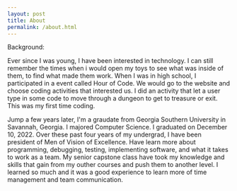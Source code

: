 ```yaml
---
layout: post
title: About
permalink: /about.html
---
```


<!-- This is the base Jekyll theme. You can find out more info about customizing your Jekyll theme, as well as basic Jekyll usage documentation at [jekyllrb.com](https://jekyllrb.com/)

You can find the source code for Minima at GitHub:
[jekyll][jekyll-organization] /
[minima](https://github.com/jekyll/minima)

You can find the source code for Jekyll at GitHub:
[jekyll][jekyll-organization] /
[jekyll](https://github.com/jekyll/jekyll)


[jekyll-organization]: https://github.com/jekyll
 -->


Background: 

Ever since I was young, I have been interested in technology. I can still remember the times when i would open my toys to see what was inside of them, to find what made them work. When I was in high school, I participated in a event called Hour of Code. We would go to the website and choose coding activities that interested us. I did an activity that let a user type in some code to move through a dungeon to get to treasure or exit. This was my first time coding. 

Jump a few years later, I'm a graudate from Georgia Southern University in Savannah, Georgia. I majored Computer Science. I graduated on December 10, 2022. Over these past four years of my undergrad, I have been president of Men of Vision of Excellence. Have learn more about programming, debugging, testing, implementing software, and what it takes to work as a team. My senior capstone class have took my knowledge and skills that gain from my outher courses and push them to another level. I learned so much and it was a good experience to learn more of time management and team communication.